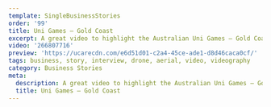 ```yaml
---
template: SingleBusinessStories
order: '99'
title: Uni Games – Gold Coast
excerpt: A great video to highlight the Australian Uni Games – Gold Coast locations.
video: '266807716'
preview: 'https://ucarecdn.com/e6d51d01-c2a4-45ce-ade1-d8d46caca0cf/'
tags: business, story, interview, drone, aerial, video, videography
category: Business Stories
meta:
  description: A great video to highlight the Australian Uni Games – Gold Coast locations.
  title: Uni Games – Gold Coast
---
```

